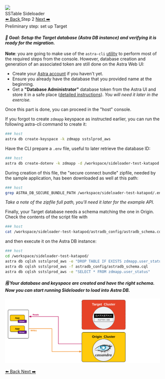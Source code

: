 <!-- TOP -->
<div class="top">
  <img class="scenario-academy-logo" src="https://datastax-academy.github.io/katapod-shared-assets/images/ds-academy-2023.svg" />
  <div class="scenario-title-section">
    <span class="scenario-title">SSTable Sideloader</span>
  </div>
</div>

<!-- NAVIGATION -->
<div id="navigation-top" class="navigation-top">
  <a title="Back" href='command:katapod.loadPage?[{"step":"step1"}]' 
    class="btn btn-dark navigation-top-left">⬅️ Back
  </a>
  <span class="step-count">Step 2</span>
  <a title="Next" href='command:katapod.loadPage?[{"step":"step3"}]' 
    class="btn btn-dark navigation-top-right">Next ➡️
  </a>
</div>

<!-- CONTENT -->

<div class="step-title">Preliminary step: set up Target</div>

#### _🎯 Goal: Setup the Target database (Astra DB instance) and verifying it is ready for the migration._

**Note**: you are going to make use of the `astra-cli` [utility](https://docs.datastax.com/en/astra-classic/docs/astra-cli/introduction.html)
to perform most of the required steps from the console.
However, database creation and generation of an associated token are still done on the Astra Web UI:

- Create your [Astra account](https://astra.datastax.com/) if you haven't yet.
- Ensure you already have the database that you provided name at the beginning.
- Get a **"Database Administrator"** database token from the Astra UI and store it in a safe place ([detailed instructions](https://awesome-astra.github.io/docs/pages/astra/create-token/#c-procedure)). _You will need it later in the exercise._

Once this part is done, you can proceed in the "host" console.

If you forgot to create `zdmapp` keyspace as instructed earlier, you can run the following astra-cli command to create it:
```bash
### host
astra db create-keyspace -k zdmapp sstslprod_aws
```

Have the CLI prepare a `.env` file, useful to later retrieve the database ID:

```bash
### host
astra db create-dotenv -k zdmapp -d /workspace/sideloader-test-katapod sstslprod_aws
```

During creation of this file, the "secure connect bundle" zipfile, needed by
the sample application, has been downloaded as well at this path:

```bash
### host
grep ASTRA_DB_SECURE_BUNDLE_PATH /workspace/sideloader-test-katapod/.env
```

_Take a note of the zipfile full path, you'll need it later for the example API._

Finally, your Target database needs a schema matching the one in Origin.
Check the contents of the script file with

```bash
### host
cat /workspace/sideloader-test-katapod/astradb_config/astradb_schema.cql
```

and then execute it on the Astra DB instance:

```bash
### host
cd /workspace/sideloader-test-katapod/
astra db cqlsh sstslprod_aws -e "DROP TABLE IF EXISTS zdmapp.user_status"
astra db cqlsh sstslprod_aws -f astradb_config/astradb_schema.cql
astra db cqlsh sstslprod_aws -e "SELECT * FROM zdmapp.user_status"
```

#### _🗒️ Your database and keyspace are created and have the right schema. Now you can start running Sideloader to load into Astra DB._

![Schema, phase 0b](images/schema0b_r.png)

<!-- NAVIGATION -->
<div id="navigation-bottom" class="navigation-bottom">
  <a title="Back" href='command:katapod.loadPage?[{"step":"step1"}]'
    class="btn btn-dark navigation-bottom-left">⬅️ Back
  </a>
  <a title="Next" href='command:katapod.loadPage?[{"step":"step3"}]'
    class="btn btn-dark navigation-bottom-right">Next ➡️
  </a>
</div>
